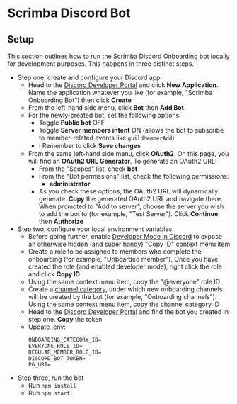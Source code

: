 # Scrimba Discord Bot

## Setup
This section outlines how to run the Scrimba Discord Onboarding bot locally for development purposes. This happens in three distinct steps.
- Step one, create and configure your Discord app
  - Head to the [Discord Developer Portal](https://discord.com/developers/applications) and click **New
  Application**. Name the application whatever you like (for example, "Scrimba Onboarding Bot") then click **Create**
  - From the left-hand side menu, click **Bot** then **Add Bot**
  - For the newly-created bot, set the following options:
    - Toggle **Public bot** OFF
    - Toggle **Server members intent** ON (allows the bot to subscribe to member-related events like `guildMemberAdd`)
    - ℹ️ Remember to click **Save changes**
  - From the same left-hand side menu, click **OAuth2**. On this page, you will find an **OAuth2 URL Generator**. To generate an OAuth2 URL:
    - From the "Scopes" list, check **bot** 
    - From the "Bot permissions" list, check the following permissions:
      - **administrator**
    - As you check these options, the OAuth2 URL will dynamically generate. **Copy** the generated OAuth2 URL and navigate there. When promoted to "Add to server", choose the server you wish to add the bot to (for example, "Test Server"). Click **Continue** then **Authorize**
- Step two, configure your local environment variables
  - Before going further, enable [Developer Mode in Discord](https://discord.com/developers/docs/game-sdk/store#:~:text=Open%20up%20the%20Discord%20app,and%20enter%20your%20application%20ID) to expose an otherwise hidden (and super handy) "Copy ID" context menu item
  - Create a role to be assigned to members who complete the onboarding (for example, "Onboarded member"). Once you have created the role (and enabled developer mode), right click the role and click **Copy ID**
  - Using the same context menu item, copy the "@everyone" role ID
  - Create a [channel category](https://support.discord.com/hc/en-us/articles/115001580171-Channel-Categories-101), under which new onboarding channels will be created by the bot (for example, "Onboarding channels"). Using the same context menu item, copy the channel category ID
  - Head to the [Discord Developer Portal](https://discord.com/developers/applications) and find the bot you created in step one. **Copy** the token
  - Update .env:
    ```
    ONBOARDING_CATEGORY_ID=
    EVERYONE_ROLE_ID=
    REGULAR_MEMBER_ROLE_ID=
    DISCORD_BOT_TOKEN=
    PG_URI=
    ```
- Step three, run the bot 
  - Run `npm install`
  - Run `npm start`  
